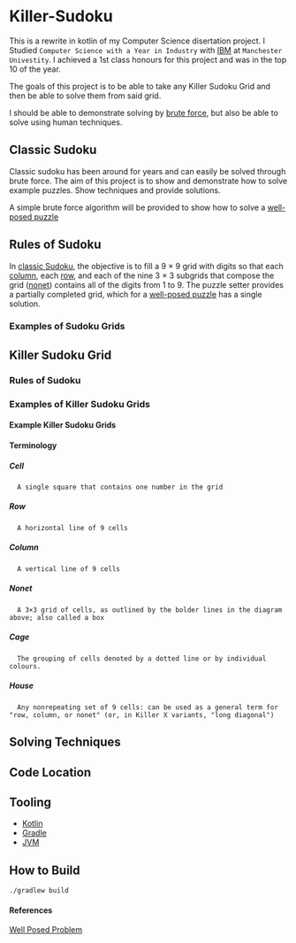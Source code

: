 # Killer-Sudoku

This is a rewrite in kotlin of my Computer Science disertation project. I Studied `Computer Science with a Year in Industry` with [IBM](https://www.ibm.com) at `Manchester Univestity`. I achieved a 1st class honours for this project and was in the top 10 of the year.

The goals of this project is to be able to take any Killer Sudoku Grid and then be able to solve them from said grid.

I should be able to demonstrate solving by [brute force][5], but also be able to solve using human techniques.

## Classic Sudoku
Classic sudoku has been around for years and can easily be solved through brute force. The aim of this project is to show and demonstrate how to solve example puzzles. Show techniques and provide solutions.

A simple brute force algorithm will be provided to show how to solve a [well-posed puzzle][1]

## Rules of Sudoku
In [classic Sudoku](#Classic-Sudoko), the objective is to fill a 9 × 9 grid with digits so that each [column](#Column), each [row](#Row), and each of the nine 3 × 3 subgrids that compose the grid ([nonet](#Nonet)) contains all of the digits from 1 to 9. The puzzle setter provides a partially completed grid, which for a [well-posed puzzle][1] has a single solution.

### Examples of Sudoku Grids

## Killer Sudoku Grid

### Rules of Sudoku

### Examples of Killer Sudoku Grids

#### Example Killer Sudoku Grids

#### Terminology

##### Cell

      A single square that contains one number in the grid

##### Row

      A horizontal line of 9 cells

##### Column

      A vertical line of 9 cells

##### Nonet

      A 3×3 grid of cells, as outlined by the bolder lines in the diagram above; also called a box

#####  Cage

      The grouping of cells denoted by a dotted line or by individual colours.

##### House 

      Any nonrepeating set of 9 cells: can be used as a general term for "row, column, or nonet" (or, in Killer X variants, "long diagonal")

## Solving Techniques

## Code Location

## Tooling
* [Kotlin][2]
* [Gradle][3]
* [JVM][4]

## How to Build

`./gradlew build`

#### References
[Well Posed Problem][1]


[1]: https://en.wikipedia.org/wiki/Well-posed_problem
[2]: https://kotlinlang.org/
[3]: https://gradle.org/
[4]: https://www.oracle.com/java/technologies/downloads/
[5]: https://en.wikipedia.org/wiki/Brute-force_search